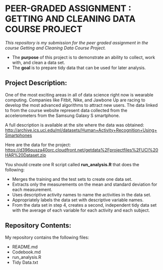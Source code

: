 # PEER-GRADED ASSIGNMENT : GETTING AND CLEANING DATA COURSE PROJECT
*This repository is my submission for the peer graded assignment in the course Getting and Cleaning Data Course Project.*

- The **purpose** of this project is to demonstrate an ability to collect, work with, and clean a data set.   
- The **goal** is to prepare tidy data that can be used for later analysis.   

## Project Description:
One of the most exciting areas in all of data science right now is wearable computing. Companies like Fitbit, Nike, and Jawbone Up are racing to develop the most advanced algorithms to attract new users. The data linked to from the course website represent data collected from the accelerometers from the Samsung Galaxy S smartphone. 

A full description is available at the site where the data was obtained:
http://archive.ics.uci.edu/ml/datasets/Human+Activity+Recognition+Using+Smartphones 

Here are the data for the project:
https://d396qusza40orc.cloudfront.net/getdata%2Fprojectfiles%2FUCI%20HAR%20Dataset.zip  

You should create one R script called **run_analysis.R** that does the following: 

- Merges the training and the test sets to create one data set.    
- Extracts only the measurements on the mean and standard deviation for each measurement.   
- Uses descriptive activity names to name the activities in the data set.  
- Appropriately labels the data set with descriptive variable names.   
- From the data set in step 4, creates a second, independent tidy data set with the average of each variable for each activity and each subject.  

## Repository Contents:
My repository contains the following files:
- README.md   
- Codebook.md 
- run_analysis.R
- Tidy Data.txt   
